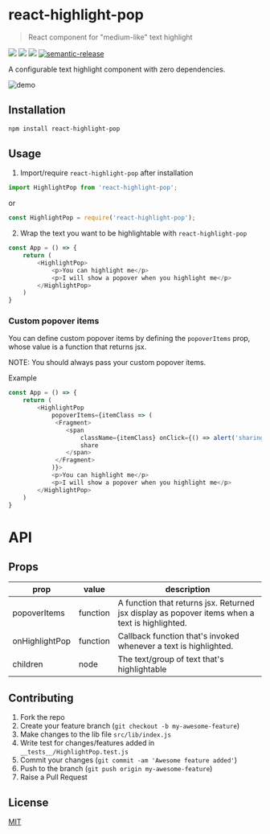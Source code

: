 # react-highlight-pop
> React component for "medium-like" text highlight

[![](https://img.shields.io/npm/v/react-highlight-pop.svg?style=popout)](https://www.npmjs.com/package/react-highlight-pop)
[![](https://img.shields.io/travis/codeshifu/react-highlight-pop.svg?style=popout)](https://travis-ci.org/codeshifu/react-highlight-pop)
[![](https://img.shields.io/coveralls/github/codeshifu/react-highlight-pop.svg?style=popout)](https://coveralls.io/github/codeshifu/react-highlight-pop)
[![semantic-release](https://img.shields.io/badge/%20%20%F0%9F%93%A6%F0%9F%9A%80-semantic--release-e10079.svg)](https://github.com/semantic-release/semantic-release)

A configurable text highlight component with zero dependencies.

![demo](https://user-images.githubusercontent.com/5154605/52847235-ebae9800-310b-11e9-9387-e3797fa4bdae.gif)

## Installation
```bash
npm install react-highlight-pop
```

## Usage
1. Import/require `react-highlight-pop` after installation
```javascript
import HighlightPop from 'react-highlight-pop';
```
or 
```javascript
const HighlightPop = require('react-highlight-pop');
```
2. Wrap the text you want to be highlightable with `react-highlight-pop`
```javascript
const App = () => {
    return (
        <HighlightPop>
            <p>You can highlight me</p>
            <p>I will show a popover when you highlight me</p>
        </HighlightPop>
    )
}
```

### Custom popover items
You can define custom popover items by defining the `popoverItems` prop, whose value is a function that returns jsx.

NOTE: You should always pass your custom popover items.

Example
```javascript
const App = () => {
    return (
        <HighlightPop 
            popoverItems={itemClass => (
             <Fragment>
                <span 
                    className={itemClass} onClick={() => alert('sharing')}>
                    share
                </span>
             </Fragment>
            )}>
            <p>You can highlight me</p>
            <p>I will show a popover when you highlight me</p>
        </HighlightPop>
    )
}
```

# API
## Props
prop|value|description
---|---|---
popoverItems|function| A function that returns jsx. Returned jsx display as popover items when a text is highlighted.
onHighlightPop|function| Callback function that's invoked whenever a text is highlighted.
children|node| The text/group of text that's highlightable

## Contributing
1. Fork the repo 
2. Create your feature branch (`git checkout -b my-awesome-feature`)
3. Make changes to the lib file `src/lib/index.js`
4. Write test for changes/features added in `__tests__/HighlightPop.test.js`
5. Commit your changes (`git commit -am 'Awesome feature added'`)
6. Push to the branch (`git push origin my-awesome-feature`)
7. Raise a Pull Request

## License
[MIT](https://github.com/codeshifu/react-highlight-pop/blob/master/LICENSE.md)
